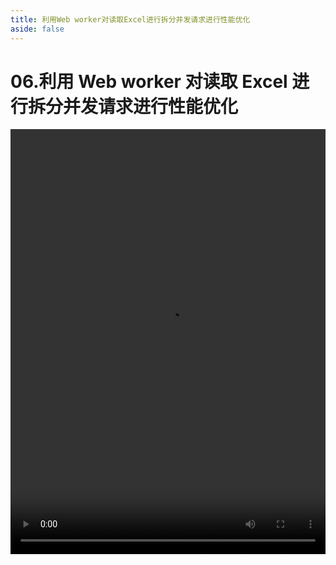 ```yaml
---
title: 利用Web worker对读取Excel进行拆分并发请求进行性能优化
aside: false
---
```


# 06.利用 Web worker 对读取 Excel 进行拆分并发请求进行性能优化

<video autoplay src="http://qn.chinavanes.com/interview/web-worker-interview/06.利用Web worker对读取Excel进行拆分并发请求进行性能优化.mp4" controls controlsList="nodownload" width="100%" height="680"/>
